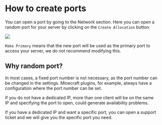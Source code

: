 # How to create ports

You can open a port by going to the Network section. Here you can open a random port for your server by clicking on the `Create Allocation` button.

![](https://i.imgur.com/iV0YEYU.png)

`Make Primary` means that the new port will be used as the primary port to access your server, we do not recommend modifying this.

## Why random port?

In most cases, a fixed port number is not necessary, as the port number can be changed in the settings. Minecraft plugins, for example, always have a configuration where the port number can be set.

If you do not have a dedicated IP, more than one client will be on the same IP and specifying the port to open, could generate availability problems.

If you have a dedicated IP and want a specific port, you can open a support ticket and we will give you the specific port you need.